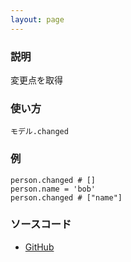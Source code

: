```yaml
---
layout: page
---
```

### 説明
変更点を取得

### 使い方
    モデル.changed

### 例
    person.changed # []
    person.name = 'bob'
    person.changed # ["name"]

### ソースコード
* [GitHub](https://github.com/rails/rails/blob/f33d52c95217212cbacc8d5e44b5a8e3cdc6f5b3/activemodel/lib/active_model/dirty.rb#L164)